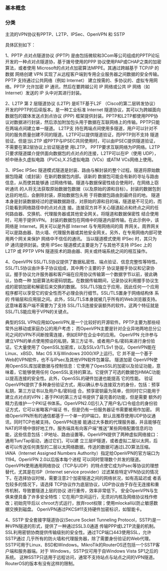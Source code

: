 ### 基本概念





### 分类

主流的VPN协议有PPTP、L2TP、IPSec、OpenVPN 和 SSTP

具体区别如下： 

1、PPTP 点对点隧道协议 (PPTP) 是由包括微软和3Com等公司组成的PPTP论坛开发的⼀种点对点隧道协，基于拨号使⽤的PPP 协议使⽤PAP或CHAP之类的加密算法，或者使⽤ Microsoft的点对点加密算法MPPE。其通过跨越基于 TCP/IP 的数据 ⽹络创建 VPN 实现了从远程客户端到专⽤企业服务器之间数据的安全传输。PPTP ⽀持通过公共⽹络（例如 Internet） 建⽴按需的、多协议的、虚拟专⽤⽹络。PPTP 允许加密 IP 通讯，然后在要跨越公司 IP ⽹络或公共 IP ⽹络（如 Internet）发送的 IP 头中对其进⾏封装。 

2、L2TP 第 2 层隧道协议 (L2TP) 是IETF基于L2F （Cisco的第⼆层转发协议）开发的PPTP的后续版本。是⼀种⼯业标准 Internet 隧道协议，其可以为跨越⾯向数据包的媒体发送点到点协议 (PPP) 框架提供封装。PPTP和L2TP都使⽤PPP协 议对数据进⾏封装，然后添加附加包头⽤于数据在互联⽹络上的传输。PPTP只能在两端点间建⽴单⼀隧道。 L2TP⽀ 持在两端点间使⽤多隧道，⽤户可以针对不同的服务质量创建不同的隧道。L2TP可以提供隧道验证，⽽PPTP则不⽀持 隧道验证。但是当L2TP 或PPTP与IPSEC共同使⽤时，可以由IPSEC提供隧道验证，不需要在第2层协议上验证隧道使 ⽤L2TP。 PPTP要求互联⽹络为IP⽹络。L2TP只要求隧道媒介提供⾯向数据包的点对点的连接，L2TP可以在IP（使⽤ UDP），桢中继永久虚拟电路（PVCs),X.25虚拟电路（VCs）或ATM VCs⽹络上使⽤。 

3、IPSec IPSec 隧道模式隧道是封装、路由与解封装的整个过程。隧道将原始数据包隐藏（或封装）在新的数据包内部。该新的 数据包可能会有新的寻址与路由信息，从⽽使其能够通 过⽹络传输。隧道与数据保密性结合使⽤时，在⽹络上窃听通讯 的⼈将⽆法获取原始数据包数据（以及原始的源和⽬标）。封装的数据包到达⽬的地后，会删除封装，原始数据包头⽤ 于将数据包路由到最终⽬的地。 隧道本⾝是封装数据经过的逻辑数据路径，对原始的源和⽬的端，隧道是不可见的，⽽只能看到⽹络路径中的点对点连 接。连接双⽅并不关⼼隧道起点和终点之间的任何路由器、交换机、代理服务器或其他安全⽹关。将隧道和数据保密性 结合使⽤时，可⽤于提供VPN。 封装的数据包在⽹络中的隧道内部传输。在此⽰例中，该⽹络是 Internet。⽹关可以是外部 Internet 与专⽤⽹络间的周 界⽹关。周界⽹关可以是路由器、防⽕墙、代理服务器或其他安全⽹关。另外，在专⽤⽹络内部可使⽤两个⽹关来保护 ⽹络中不信任的通讯。 当以隧道模式使⽤ IPSec 时，其只为 IP 通讯提供封装。使⽤ IPSec 隧道模式主要是为了与其他不⽀持 IPSec 上的 L2TP 或 PPTP VPN 隧道技术的路由器、⽹关或终端系统之间的相互操作。 

4、OpenVPN SSL/TLS协议提供了数据私密性、端点验证、信息完整性等特性。SSL/TLS协议由许多⼦协议组成，其中两个主要的⼦ 协议是握⼿协议和记录协议。握⼿协议允许服务器和客户端在应⽤协议传输第⼀个数据字节以前，彼此确认，协商⼀种 加密算法和密码钥匙。在数据传输期间，记录协议利⽤握⼿协议⽣成的密钥加密和解密后来交换的数据。 SSL/TLS独⽴于应⽤，因此任何⼀个应⽤程序都可以享受它的安全性⽽不必理会执⾏细节。SSL/TLS置⾝于⽹络结构体 系的 传输层和应⽤层之间。此外，SSL/TLS本⾝就被⼏乎所有的Web浏览器⽀持。这意味着客户端不需要为了⽀持 SSL/TLS连接安装额外的软件。这两个特征就是SSL/TLS能应⽤于VPN的关键点。

典型的SSL VPN应⽤如OpenVPN,是⼀个⽐较好的开源软件。PPTP主要为那些经常外出移动或家庭办公的⽤户考虑； ⽽OpenVPN主要是针对企业异地两地总分公司之间的VPN不间断按需连接，例如ERP在企业中的应⽤。 OpenVPN 允许参与建⽴VPN的单点使⽤预设的私钥，第三⽅证书，或者⽤户名/密码来进⾏⾝份验证。它⼤量使⽤了 OpenSSL加密库，以及SSLv3/TLSv1 协议。OpenVPN能在Linux、xBSD、Mac OS X与Windows 2000/XP上运⾏。它 并不是⼀个基于Web的VPN软件，也不与IPsec及其他VPN软件包兼容。 隧道加密 OpenVPN使⽤OpenSSL库加密数据与控制信息：它使⽤了OpesSSL的加密以及验证功能，意味着，它能够使⽤任何 OpenSSL⽀持的算法。它提供了可选的数据包HMAC功能以提⾼连接的安全性。此外，OpenSSL的硬件加速也能提⾼ 它的性能。 验证OpenVPN提供了多种⾝份验证⽅式，⽤以确认参与连接双⽅的⾝份，包括：预享私钥，第三⽅证书以及⽤户名/密码组 合。预享密钥最为简单，但同时它只能⽤于建⽴点对点的VPN；基于PKI的第三⽅证书提供了最完善的功能，但是需要 额外的精⼒去维护⼀个PKI证书体系。OpenVPN2.0后引⼊了⽤户名/⼝令组合的⾝份验证⽅式，它可以省略客户端证 书，但是仍有⼀份服务器证书需要被⽤作加密。 ⽹络OpenVPN所有的通信都基于⼀个单⼀的IP端⼝，默认且推荐使⽤UDP协议通讯，同时TCP也被⽀持。OpenVPN连接 能通过⼤多数的代理服务器，并且能够在NAT的环境中很好地⼯作。服务端具有向客户端“推送”某些⽹络配置信息的功 能，这些信息包括：IP地址、路由设置等。OpenVPN提供了两种虚拟⽹络接⼝：通⽤Tun/Tap驱动，通过它们，可以建 ⽴三层IP隧道，或者虚拟⼆层以太⽹，后者可以传送任何类型的⼆层以太⽹络数据。传送的数据可通过LZO算法压缩。 IANA（Internet Assigned Numbers Authority）指定给OpenVPN的官⽅端⼝为1194。OpenVPN 2.0以后版本每个进程 可以同时管理数个并发的隧道。 OpenVPN使⽤通⽤⽹络协议（TCP与UDP）的特点使它成为IPsec等协议的理想替代，尤其是在ISP（Internet service provider）过滤某些特定VPN协议的情况下。在选择协议时候，需要注意2个加密隧道之间的⽹络状况，如有⾼延迟或 者丢包较多的情况下，请选择 TCP协议作为底层协议，UDP协议由于存在⽆连接和重传机制，导致要隧道上层的协议 进⾏重传，效率⾮常低下。 安全OpenVPN与⽣俱来便具备了许多安全特性：它在⽤户空间运⾏，⽆须对内核及⽹络协议栈作修改；初始完毕后以 chroot⽅式运⾏，放弃root权限；使⽤mlockall以防⽌敏感数据交换到磁盘。 OpenVPN通过PKCS#11⽀持硬件加密标识，如智能卡。 

4、SSTP 安全套接字隧道协议(Secure Socket Tunneling Protocol，SSTP)是⼀种VPN隧道的形式，提供了⼀种通过SSL3.0通道 传输PPP或L2TP流量的机制。SSL利⽤密钥协商提供传输级别的安全性。通过TCP端⼝443使⽤SSL，允许SSTP通过 ⼏乎所有的防⽕墙和代理服务器，除了需要⾝份验证的Web代理。 SSTP可⽤于Linux、BSD和Windows。MikroTik的RouterOS还包括⼀个SSTP客户端和服务器端。对于 Windows，SSTP仅可⽤于⾃Windows Vista SP1之后的系统。 这种SSTP只适⽤于远程访问，通常不⽀持站点与站点之间的VPN隧道。RouterOS的版本有没有这样的限制。